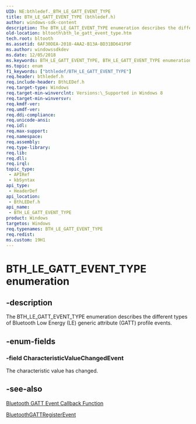 ```yaml
---
UID: NE:bthledef._BTH_LE_GATT_EVENT_TYPE
title: BTH_LE_GATT_EVENT_TYPE (bthledef.h)
author: windows-sdk-content
description: The BTH_LE_GATT_EVENT_TYPE enumeration describes the different types of Bluetooth Low Energy (LE) generic attribute (GATT) profile events.
old-location: bltooth\bth_le_gatt_event_type.htm
tech.root: bltooth
ms.assetid: 6AF30DEA-2018-4AA2-B13A-BD31BD641F9F
ms.author: windowssdkdev
ms.date: 12/05/2018
ms.keywords: BTH_LE_GATT_EVENT_TYPE, BTH_LE_GATT_EVENT_TYPE enumeration [Bluetooth Devices], CharacteristicValueChangedEvent, bltooth.bth_le_gatt_event_type, bthledef/BTH_LE_GATT_EVENT_TYPE, bthledef/CharacteristicValueChangedEvent
ms.topic: enum
f1_keywords: ["bthledef/BTH_LE_GATT_EVENT_TYPE"]
req.header: bthledef.h
req.include-header: BthLEDef.h
req.target-type: Windows
req.target-min-winverclnt: Versions:\_Supported in Windows 8
req.target-min-winversvr: 
req.kmdf-ver: 
req.umdf-ver: 
req.ddi-compliance: 
req.unicode-ansi: 
req.idl: 
req.max-support: 
req.namespace: 
req.assembly: 
req.type-library: 
req.lib: 
req.dll: 
req.irql: 
topic_type:
 - APIRef
 - kbSyntax
api_type:
 - HeaderDef
api_location:
 - BthLEDef.h
api_name:
 - BTH_LE_GATT_EVENT_TYPE
product: Windows
targetos: Windows
req.typenames: BTH_LE_GATT_EVENT_TYPE
req.redist: 
ms.custom: 19H1
---
```


# BTH_LE_GATT_EVENT_TYPE enumeration


## -description


The BTH_LE_GATT_EVENT_TYPE enumeration describes the different types of Bluetooth Low Energy (LE) generic attribute (GATT) profile  events.


## -enum-fields




### -field CharacteristicValueChangedEvent

The characteristic value has changed.


## -see-also




<a href="https://docs.microsoft.com/windows/desktop/api/bthledef/nc-bthledef-pfnbluetooth_gatt_event_callback">Bluetooth GATT Event Callback Function</a>



<a href="https://docs.microsoft.com/windows/desktop/api/bluetoothleapis/nf-bluetoothleapis-bluetoothgattregisterevent">BluetoothGATTRegisterEvent</a>
 

 

